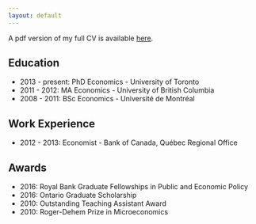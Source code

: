 ```yaml
---
layout: default
---
```


A pdf version of my full CV is available <a href="{{ site.baseurl }}/CV_schmidt.pdf">here</a>.

## Education

- 2013 - present: PhD Economics - University of Toronto
- 2011 - 2012: MA Economics - University of British Columbia
- 2008 - 2011: BSc Economics - Université de Montréal

## Work Experience

- 2012 - 2013: Economist - Bank of Canada, Québec Regional Office

## Awards

- 2016: Royal Bank Graduate Fellowships in Public and Economic Policy
- 2016: Ontario Graduate Scholarship
- 2010: Outstanding Teaching Assistant Award
- 2010: Roger-Dehem Prize in Microeconomics
